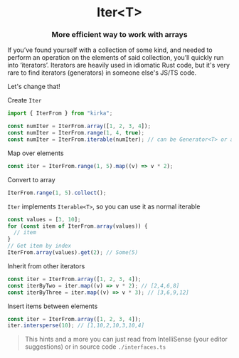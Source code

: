 <h1 align="center">Iter&lt;T&gt;</h1>
<h3 align="center">More efficient way to work with arrays</h3>

If you’ve found yourself with a collection of some kind, and needed to perform an operation on the elements of said collection, you’ll quickly run into ‘iterators’. Iterators are heavily used in idiomatic Rust code, but it's very rare to find iterators (generators) in someone else's JS/TS code.

Let's change that!

Create `Iter`

```ts
import { IterFrom } from "kirka";

const numIter = IterFrom.array([1, 2, 3, 4]);
const numIter = IterFrom.range(1, 4, true);
const numIter = IterFrom.iterable(numIter); // can be Generator<T> or anything that implements Iterable<T>
```

Map over elements

```ts
const iter = IterFrom.range(1, 5).map((v) => v * 2);
```

Convert to array

```ts
IterFrom.range(1, 5).collect();
```

`Iter` implements `Iterable<T>`, so you can use it as normal iterable

```ts
const values = [3, 10];
for (const item of IterFrom.array(values)) {
  // item
}
// Get item by index
IterFrom.array(values).get(2); // Some(5)
```

Inherit from other iterators

```ts
const iter = IterFrom.array([1, 2, 3, 4]);
const iterByTwo = iter.map((v) => v * 2); // [2,4,6,8]
const iterByThree = iter.map((v) => v * 3); // [3,6,9,12]
```

Insert items between elements

```ts
const iter = IterFrom.array([1, 2, 3, 4]);
iter.intersperse(10); // [1,10,2,10,3,10,4]
```

> This hints and a more you can just read from IntelliSense (your editor suggestions)
> or in source code `./interfaces.ts`
